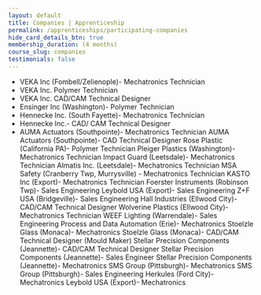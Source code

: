 ```yaml
---
layout: default
title: Companies | Apprenticeship
permalink: /apprenticeships/participating-companies
hide_card_details_btn: true
membership_duration: (4 months)
course_slug: companies
testimonials: false
---
```


- VEKA Inc (Fombell/Zelienople)- Mechatronics Technician
- VEKA Inc. Polymer Technician
- VEKA Inc. CAD/CAM Technical Designer
- Ensinger Inc (Washington)- Polymer Technician
- Hennecke Inc. (South Fayette)- Mechatronics Technician
- Hennecke Inc.- CAD/ CAM Technical Designer
- AUMA Actuators (Southpointe)- Mechatronics Technician
AUMA Actuators (Southpointe)- CAD Technical Designer
Rose Plastic (California PA)- Polymer Technician
Pleiger Plastics (Washington)- Mechatronics Technician
Impact Guard (Leetsdale)- Mechatronics Technician
Almatis Inc. (Leetsdale)- Mechatronics Technician
MSA Safety (Cranberry Twp, Murrysville) - Mechatronics Technician
KASTO Inc (Export)- Mechatronics Technician
Foerster Instruments (Robinson Twp)- Sales Engineering
Leybold USA (Export)- Sales Engineering
Z+F USA (Bridgeville)- Sales Engineering
Hall Industries (Ellwood City)- CAD/CAM Technical Designer
Wolverine Plastics (Ellwood City)- Mechatronics Technician
WEEF Lighting (Warrendale)- Sales Engineering
Process and Data Automation (Erie)- Mechatronics
Stoelzle Glass (Monaca)- Mechatronics
Stoelzle Glass (Monaca)- CAD/CAM Technical Designer (Mould Maker)
Stellar Precision Components (Jeannette)- CAD/CAM Technical Designer
Stellar Precision Components (Jeannette)- Sales Engineer
Stellar Precision Components (Jeannette)- Mechatronics
SMS Group (Pittsburgh)- Mechatronics
SMS Group (Pittsburgh)- Sales Engineering
Herkules (Ford City)- Mechatronics
Leybold USA (Export)- Mechatronics
